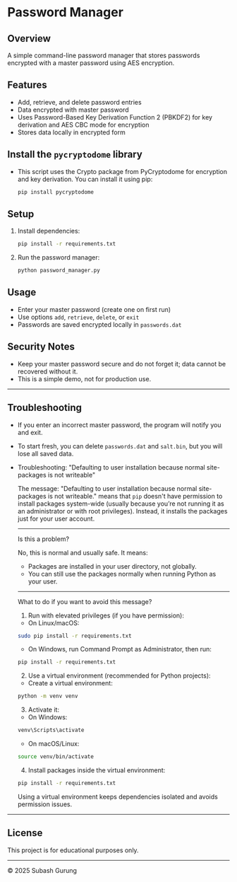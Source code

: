 # Password Manager

## Overview

A simple command-line password manager that stores passwords encrypted with a master password using AES encryption.

## Features

- Add, retrieve, and delete password entries
- Data encrypted with master password
- Uses Password-Based Key Derivation Function 2 (PBKDF2) for key derivation and AES CBC mode for encryption
- Stores data locally in encrypted form

## Install the `pycryptodome` library

-  This script uses the Crypto package from PyCryptodome for encryption and key derivation. You can install it using pip:

    ```bash
    pip install pycryptodome

## Setup

1. Install dependencies:

   ```bash
   pip install -r requirements.txt

2. Run the password manager:


   ```bash
   python password_manager.py

## Usage

- Enter your master password (create one on first run)
- Use options `add`, `retrieve`, `delete`, or `exit`
- Passwords are saved encrypted locally in `passwords.dat`

## Security Notes

- Keep your master password secure and do not forget it; data cannot be recovered without it.
- This is a simple demo, not for production use.

---

## Troubleshooting

- If you enter an incorrect master password, the program will notify you and exit.  
- To start fresh, you can delete `passwords.dat` and `salt.bin`, but you will lose all saved data.
- Troubleshooting: "Defaulting to user installation because normal site-packages is not writeable"

    The message: "Defaulting to user installation because normal site-packages is not writeable." means that `pip` doesn't have permission to install packages system-wide (usually because you’re not running it as an administrator or with root privileges). Instead, it installs the packages just for your user account.
    
    ---
    
    Is this a problem?
    
    No, this is normal and usually safe. It means:
    
    - Packages are installed in your user directory, not globally.
    - You can still use the packages normally when running Python as your user.
    
    ---
    
    What to do if you want to avoid this message?
    
    1. Run with elevated privileges (if you have permission):
    
    - On Linux/macOS:
    
    ```bash
    sudo pip install -r requirements.txt
    ```
    - On Windows, run Command Prompt as Administrator, then run:
    
    ```cmd
    pip install -r requirements.txt
    ```
    
    2. Use a virtual environment (recommended for Python projects):
    
    - Create a virtual environment:
    
    ```bash
    python -m venv venv
    ```
    
    3. Activate it:
    
    - On Windows:
    
    ```cmd
    venv\Scripts\activate
    ```
    - On macOS/Linux:
    
    ```bash
    source venv/bin/activate
    ```
    
    4. Install packages inside the virtual environment:
    
    ```bash
    pip install -r requirements.txt
    ```
    
    Using a virtual environment keeps dependencies isolated and avoids permission issues.
    

---

## License

This project is for educational purposes only.

---

© 2025 Subash Gurung
